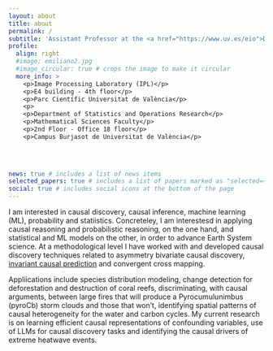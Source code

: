 ```yaml
---
layout: about
title: about
permalink: /
subtitle: 'Assistant Professor at the <a href="https://www.uv.es/eio">Department of Statistics and Operations Research</a> at the <a href="https://www.uv.es/">University of Valencia</a> and researcher at the <a href="https://isp.uv.es">Image &amp; Signal Processing (ISP) group</a>'
profile:
  align: right
  #image: emiliano2.jpg 
  #image_circular: true # crops the image to make it circular
  more_info: >
    <p>Image Processing Laboratory (IPL)</p>
    <p>E4 building - 4th floor</p>
    <p>Parc Científic Universitat de València</p>
    <p>
    <p>Department of Statistics and Operations Research</p>
    <p>Mathematical Sciences Faculty</p>
    <p>2nd Floor - Office 18 floor</p>
    <p>Campus Burjasot de Universitat de València</p>

    
    

news: true # includes a list of news items
selected_papers: true # includes a list of papers marked as "selected={true}"
social: true # includes social icons at the bottom of the page
---
```


I am interested in causal discovery, causal inference, machine learning (ML), probability and statiistics. Concreteley, I am interestesd in applying causal reasoning and probabilistic reasoning, on the one hand, and statistical and ML models on the other, in order to advance Earth System science. At a methodological level I have worked with and developed causal discovery techniques related to asymmetry bivariate causal discovery, [invariant causal prediction](https://arxiv.org/abs/1501.01332) and convergent cross mapping. 

Appliications include species distribution modeling, change detection for deforestation and destruction of coral reefs, discriminating, with causal arguments, between large fires that will produce a Pyrocumulunimbus (pyroCb) storm clouds and those that won’t, identifying spatial patterns of causal heterogeneity for the water and carbon cycles. My current research is on learning efficient causal representations of confounding variables, use of LLMs for causal discovery tasks and identifying the causal drivers of extreme heatwave events. 
